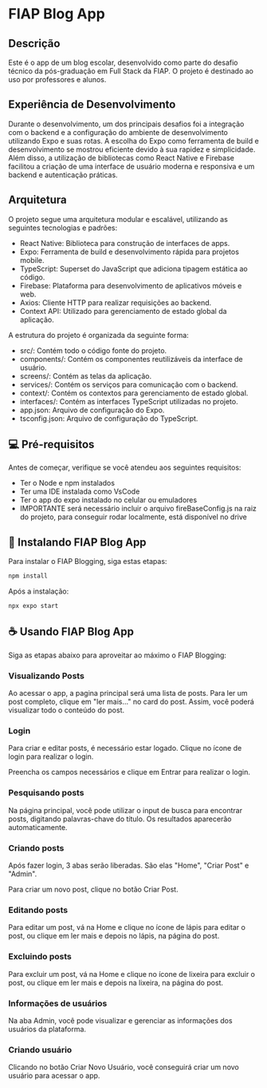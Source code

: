 # FIAP Blog App

## Descrição

Este é o app de um blog escolar, desenvolvido como parte do desafio técnico da pós-graduação em Full Stack da FIAP. O projeto é destinado ao uso por professores e alunos.

## Experiência de Desenvolvimento

Durante o desenvolvimento, um dos principais desafios foi a integração com o backend e a configuração do ambiente de desenvolvimento utilizando Expo e suas rotas. A escolha do Expo como ferramenta de build e desenvolvimento se mostrou eficiente devido à sua rapidez e simplicidade. Além disso, a utilização de bibliotecas como React Native e Firebase facilitou a criação de uma interface de usuário moderna e responsiva e um backend e autenticação práticas.

## Arquitetura

O projeto segue uma arquitetura modular e escalável, utilizando as seguintes tecnologias e padrões:

- React Native: Biblioteca para construção de interfaces de apps.
- Expo: Ferramenta de build e desenvolvimento rápida para projetos mobile.
- TypeScript: Superset do JavaScript que adiciona tipagem estática ao código.
- Firebase: Plataforma para desenvolvimento de aplicativos móveis e web.
- Axios: Cliente HTTP para realizar requisições ao backend.
- Context API: Utilizado para gerenciamento de estado global da aplicação.

A estrutura do projeto é organizada da seguinte forma:

- src/: Contém todo o código fonte do projeto.
- components/: Contém os componentes reutilizáveis da interface de usuário.
- screens/: Contém as telas da aplicação.
- services/: Contém os serviços para comunicação com o backend.
- context/: Contém os contextos para gerenciamento de estado global.
- interfaces/: Contém as interfaces TypeScript utilizadas no projeto.
- app.json: Arquivo de configuração do Expo.
- tsconfig.json: Arquivo de configuração do TypeScript.

## 💻 Pré-requisitos

Antes de começar, verifique se você atendeu aos seguintes requisitos:

- Ter o Node e npm instalados
- Ter uma IDE instalada como VsCode
- Ter o app do expo instalado no celular ou emuladores
- IMPORTANTE será necessário incluir o arquivo fireBaseConfig.js na raiz do projeto, para conseguir rodar localmente, está disponível no drive

## 🚀 Instalando FIAP Blog App

Para instalar o FIAP Blogging, siga estas etapas:

```bash
npm install
```

Após a instalação:

```bash
npx expo start
```

## ☕ Usando FIAP Blog App

Siga as etapas abaixo para aproveitar ao máximo o FIAP Blogging:

### Visualizando Posts

Ao acessar o app, a pagina principal será uma lista de posts. Para ler um post completo, clique em "ler mais..." no card do post. Assim, você poderá visualizar todo o conteúdo do post.

### Login

Para criar e editar posts, é necessário estar logado. Clique no ícone de login para realizar o login.

Preencha os campos necessários e clique em Entrar para realizar o login.

### Pesquisando posts

Na página principal, você pode utilizar o input de busca para encontrar posts, digitando palavras-chave do título. Os resultados aparecerão automaticamente.

### Criando posts

Após fazer login, 3 abas serão liberadas. São elas "Home", "Criar Post" e "Admin".

Para criar um novo post, clique no botão Criar Post.

### Editando posts

Para editar um post, vá na Home e clique no ícone de lápis para editar o post, ou clique em ler mais e depois no lápis, na página do post.

### Excluindo posts

Para excluir um post, vá na Home e clique no ícone de lixeira para excluir o post, ou clique em ler mais e depois na lixeira, na página do post.


### Informações de usuários

Na aba Admin, você pode visualizar e gerenciar as informações dos usuários da plataforma.

### Criando usuário

Clicando no botão Criar Novo Usuário, você conseguirá criar um novo usuário para acessar o app.
